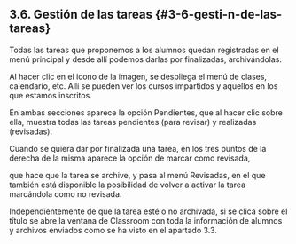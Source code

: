 ## 3.6\. Gestión de las tareas {#3-6-gesti-n-de-las-tareas}

Todas las tareas que proponemos a los alumnos quedan registradas en el menú principal y desde allí podemos darlas por finalizadas, archivándolas.

Al hacer clic en el icono de la imagen, se despliega el menú de clases, calendario, etc. Allí se pueden ver los cursos impartidos y aquellos en los que estamos inscritos.

En ambas secciones aparece la opción Pendientes, que al hacer clic sobre ella, muestra todas las tareas pendientes (para revisar) y realizadas (revisadas).

Cuando se quiera dar por finalizada una tarea, en los tres puntos de la derecha de la misma aparece la opción de marcar como revisada,

que hace que la tarea se archive, y pasa al menú Revisadas, en el que también está disponible la posibilidad de volver a activar la tarea marcándola como no revisada.

Independientemente de que la tarea esté o no archivada, si se clica sobre el título se abre la ventana de Classroom con toda la información de alumnos y archivos enviados como se ha visto en el apartado 3.3.